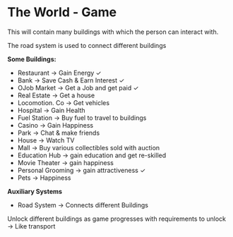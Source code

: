 # The World - Game

This will contain many buildings with which the person can interact with.

The road system is used to connect different buildings

**Some Buildings:**
* Restaurant → Gain Energy ✓
* Bank → Save Cash & Earn Interest ✓
* OJob Market → Get a Job and get paid ✓
* Real Estate → Get a house
* Locomotion. Co → Get vehicles
* Hospital → Gain Health
* Fuel Station → Buy fuel to travel to buildings
* Casino → Gain Happiness
* Park → Chat & make friends
* House → Watch TV
* Mall → Buy various collectibles sold with auction
* Education Hub → gain education and get re-skilled
* Movie Theater → gain happiness
* Personal Grooming → gain attractiveness ✓
* Pets → Happiness

**Auxiliary Systems**
* Road System -> Connects different Buildings 


Unlock different buildings as game progresses with requirements to unlock -> Like transport